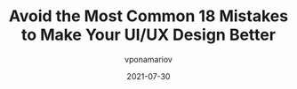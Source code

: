 ---
author: vponamariov
date: 2021-07-30
layout: post.njk
publisher: threadreaderapp
tags:
  - article
  - design
  - user-experience
target_url: https://threadreaderapp.com/thread/1421014957110579203.html
title: Avoid the Most Common 18 Mistakes to Make Your UI/UX Design Better
---